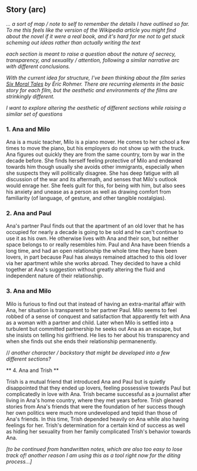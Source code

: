 ## Story (arc)

*... a sort of map / note to self to remember the details I have outlined so far. To me this feels like the version of the Wikipedia article you might find about the novel if it were a real book, and it's hard for me not to get stuck scheming out ideas rather than actually writing the text*

*each section is meant to raise a question about the nature of secrecy, transparency, and sexuality / attention, following a similar narrative arc with different conclusions.*

*With the current idea for structure, I've been thinking about the film series [Six Moral Tales](https://www.criterion.com/boxsets/417-six-moral-tales) by Éric Rohmer. There are recurring elements in the basic story for each film, but the aesthetic and environments of the films are strinkingly different.* 

*I want to explore altering the aesthetic of different sections while raising a similar set of questions*

### 1. Ana and Milo

Ana is a music teacher, Milo is a piano mover. He comes to her school a few times to move the piano, but his employers do not show up with the truck. Ana figures out quickly they are from the same country, torn by war in the decade before. She finds herself feeling protective of Milo and endeared towards him though usually she avoids other immigrants, especially when she suspects they will politically disagree. She has deep fatigue with all discussion of the war and its aftermath, and senses that Milo's outlook would enrage her. She feels guilt for this, for being with him, but also sees his anxiety and unease as a person as well as drawing comfort from familiarity (of language, of gesture, and other tangible nostalgias).

### 2. Ana and Paul

Ana's partner Paul finds out that the apartment of an old lover that he has occupied for nearly a decade is going to be sold and he can't continue to use it as his own. He otherwise lives with Ana and their son, but neither space belongs to or really resembles him. Paul and Ana have been friends a long time, and had an open relationship the whole time they have been lovers, in part because Paul has always remained attached to this old lover via her apartment while she works abroad. They decided to have a child together at Ana's suggestion without greatly altering the fluid and independent nature of their relationship.

### 3. Ana and Milo

Milo is furious to find out that instead of having an extra-marital affair with Ana, her situation is transparent to her partner Paul. Milo seems to feel robbed of a sense of conquest and satisfaction that apparently felt with Ana as a woman with a partner and child. Later when Milo is settled into a turbulent but committed partnership he seeks out Ana as an escape, but she insists on telling his girlfriend. He lies to her about his transparency and when she finds out she ends their relationship permanenently.

// *another character / backstory that might be developed into a few different sections?*

** 4. Ana and Trish **

Trish is a mutual friend that introduced Ana and Paul but is quietly disappointed that they ended up lovers, feeling possessive towards Paul but complicatedly in love with Ana. Trish became successful as a journalist after living in Ana's home country, where they met years before. Trish gleaned stories from Ana's friends that were the foundation of her success though her own politics were much more undeveloped and tepid than those of Ana's friends. In this time, Trish depended heavily on Ana while also having feelings for her. Trish's determination for a certain kind of success as well as hiding her sexuality from her family complicated Trish's behavior towards Ana.
    
 *[to be continued from handwritten notes, which are also too easy to lose track of! another reason I am using this as a tool right now for the diting process...]*  
